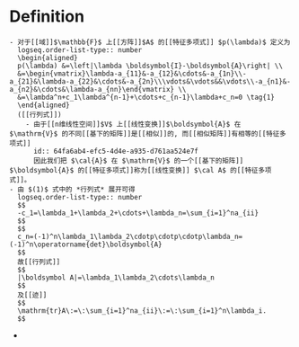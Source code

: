 # Definition
	- 对于[[域]]$\mathbb{F}$ 上[[方阵]]$A$ 的[[特征多项式]] $p(\lambda)$ 定义为 
	  logseq.order-list-type:: number
	  \begin{aligned}
	  p(\lambda) &=\left|\lambda \boldsymbol{I}-\boldsymbol{A}\right| \\
	  &=\begin{vmatrix}\lambda-a_{11}&-a_{12}&\cdots&-a_{1n}\\-a_{21}&\lambda-a_{22}&\cdots&-a_{2n}\\\vdots&\vdots&&\vdots\\-a_{n1}&-a_{n2}&\cdots&\lambda-a_{nn}\end{vmatrix} \\
	  &=\lambda^n+c_1\lambda^{n-1}+\cdots+c_{n-1}\lambda+c_n=0 \tag{1}
	  \end{aligned}
	  ([[行列式]])
		- 由于[[n维线性空间]]$V$ 上[[线性变换]]$\boldsymbol{A}$ 在 $\mathrm{V}$ 的不同[[基下的矩阵]]是[[相似]]的, 而[[相似矩阵]]有相等的[[特征多项式]]
		  id:: 64fa6ab4-efc5-4d4e-a935-d761aa524e7f
		  因此我们把 $\cal{A}$ 在 $\mathrm{V}$ 的一个[[基下的矩阵]] $\boldsymbol{A}$ 的[[特征多项式]]称为[[线性变换]] $\cal A$ 的[[特征多项式]]。
	- 由 $(1)$ 式中的 *行列式* 展开可得
	  logseq.order-list-type:: number
	  $$
	  -c_1=\lambda_1+\lambda_2+\cdots+\lambda_n=\sum_{i=1}^na_{ii}
	  $$
	  $$
	  c_n=(-1)^n\lambda_1\lambda_2\cdotp\cdotp\cdotp\lambda_n=(-1)^n\operatorname{det}\boldsymbol{A}
	  $$
	  故[[行列式]]
	  $$
	  |\boldsymbol A|=\lambda_1\lambda_2\cdots\lambda_n
	  $$
	  及[[迹]]
	  $$
	  \mathrm{tr}A\:=\:\sum_{i=1}^na_{ii}\:=\:\sum_{i=1}^n\lambda_i.
	  $$
-